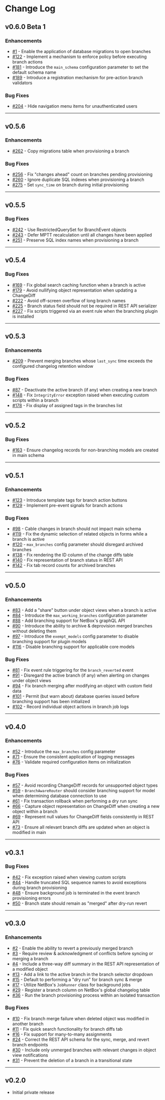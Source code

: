 # Change Log

## v0.6.0 Beta 1

### Enhancements

* [#1](https://github.com/netboxlabs/netbox-branching/issues/1) - Enable the application of database migrations to open branches
* [#122](https://github.com/netboxlabs/netbox-branching/issues/122) - Implement a mechanism to enforce policy before executing branch actions
* [#181](https://github.com/netboxlabs/netbox-branching/issues/181) - Introduce the `main_schema` configuration parameter to set the default schema name
* [#189](https://github.com/netboxlabs/netbox-branching/issues/189) - Introduce a registration mechanism for pre-action branch validators

### Bug Fixes

* [#204](https://github.com/netboxlabs/netbox-branching/issues/204) - Hide navigation menu items for unauthenticated users

---

## v0.5.6

### Enhancements

* [#262](https://github.com/netboxlabs/netbox-branching/issues/262) - Copy migrations table when provisioning a branch

### Bug Fixes

* [#256](https://github.com/netboxlabs/netbox-branching/issues/256) - Fix "changes ahead" count on branches pending provisioning
* [#260](https://github.com/netboxlabs/netbox-branching/issues/260) - Ignore duplicate SQL indexes when provisioning a branch
* [#275](https://github.com/netboxlabs/netbox-branching/issues/275) - Set `sync_time` on branch during initial provisioning

---

## v0.5.5

### Bug Fixes

* [#242](https://github.com/netboxlabs/netbox-branching/issues/242) - Use RestrictedQuerySet for BranchEvent objects
* [#243](https://github.com/netboxlabs/netbox-branching/issues/243) - Defer MPTT recalculation until all changes have been applied
* [#251](https://github.com/netboxlabs/netbox-branching/issues/251) - Preserve SQL index names when provisioning a branch

---

## v0.5.4

### Bug Fixes

* [#169](https://github.com/netboxlabs/netbox-branching/issues/169) - Fix global search caching function when a branch is active
* [#179](https://github.com/netboxlabs/netbox-branching/issues/179) - Avoid nullifying object representation when updating a ChangeDiff
* [#222](https://github.com/netboxlabs/netbox-branching/issues/222) - Avoid off-screen overflow of long branch names
* [#225](https://github.com/netboxlabs/netbox-branching/issues/225) - Branch status field should not be required in REST API serializer
* [#227](https://github.com/netboxlabs/netbox-branching/issues/227) - Fix scripts triggered via an event rule when the branching plugin is installed

---

## v0.5.3

### Enhancements

* [#209](https://github.com/netboxlabs/netbox-branching/issues/209) - Prevent merging branches whose `last_sync` time exceeds the configured changelog retention window

### Bug Fixes

* [#87](https://github.com/netboxlabs/netbox-branching/issues/87) - Deactivate the active branch (if any) when creating a new branch
* [#148](https://github.com/netboxlabs/netbox-branching/issues/148) - Fix `IntegrityError` exception raised when executing custom scripts within a branch
* [#178](https://github.com/netboxlabs/netbox-branching/issues/178) - Fix display of assigned tags in the branches list

---

## v0.5.2

### Bug Fixes

* [#163](https://github.com/netboxlabs/netbox-branching/issues/163) - Ensure changelog records for non-branching models are created in main schema

---

## v0.5.1

### Enhancements

* [#123](https://github.com/netboxlabs/netbox-branching/issues/123) - Introduce template tags for branch action buttons
* [#129](https://github.com/netboxlabs/netbox-branching/issues/129) - Implement pre-event signals for branch actions

### Bug Fixes

* [#98](https://github.com/netboxlabs/netbox-branching/issues/98) - Cable changes in branch should not impact main schema
* [#119](https://github.com/netboxlabs/netbox-branching/issues/119) - Fix the dynamic selection of related objects in forms while a branch is active
* [#120](https://github.com/netboxlabs/netbox-branching/issues/120) - `max_branches` config parameter should disregard archived branches
* [#138](https://github.com/netboxlabs/netbox-branching/issues/138) - Fix rendering the ID column of the change diffs table
* [#140](https://github.com/netboxlabs/netbox-branching/issues/140) - Fix representation of branch status in REST API
* [#142](https://github.com/netboxlabs/netbox-branching/issues/142) - Fix tab record counts for archived branches

---

## v0.5.0

### Enhancements

* [#83](https://github.com/netboxlabs/netbox-branching/issues/83) - Add a "share" button under object views when a branch is active
* [#84](https://github.com/netboxlabs/netbox-branching/issues/84) - Introduce the `max_working_branches` configuration parameter
* [#88](https://github.com/netboxlabs/netbox-branching/issues/88) - Add branching support for NetBox's graphQL API
* [#90](https://github.com/netboxlabs/netbox-branching/issues/90) - Introduce the ability to archive & deprovision merged branches without deleting them
* [#97](https://github.com/netboxlabs/netbox-branching/issues/97) - Introduce the `exempt_models` config parameter to disable branching support for plugin models
* [#116](https://github.com/netboxlabs/netbox-branching/issues/116) - Disable branching support for applicable core models

### Bug Fixes

* [#81](https://github.com/netboxlabs/netbox-branching/issues/81) - Fix event rule triggering for the `branch_reverted` event
* [#91](https://github.com/netboxlabs/netbox-branching/issues/91) - Disregard the active branch (if any) when alerting on changes under object views
* [#94](https://github.com/netboxlabs/netbox-branching/issues/94) - Fix branch merging after modifying an object with custom field data
* [#101](https://github.com/netboxlabs/netbox-branching/issues/101) - Permit (but warn about) database queries issued before branching support has been initialized
* [#102](https://github.com/netboxlabs/netbox-branching/issues/102) - Record individual object actions in branch job logs

---

## v0.4.0

### Enhancements

* [#52](https://github.com/netboxlabs/netbox-branching/issues/52) - Introduce the `max_branches` config parameter
* [#71](https://github.com/netboxlabs/netbox-branching/issues/71) - Ensure the consistent application of logging messages
* [#76](https://github.com/netboxlabs/netbox-branching/issues/76) - Validate required configuration items on initialization

### Bug Fixes

* [#57](https://github.com/netboxlabs/netbox-branching/issues/57) - Avoid recording ChangeDiff records for unsupported object types
* [#59](https://github.com/netboxlabs/netbox-branching/issues/59) - `BranchAwareRouter` should consider branching support for model when determining database connection to use
* [#61](https://github.com/netboxlabs/netbox-branching/issues/61) - Fix transaction rollback when performing a dry run sync
* [#66](https://github.com/netboxlabs/netbox-branching/issues/66) - Capture object representation on ChangeDiff when creating a new object within a branch
* [#69](https://github.com/netboxlabs/netbox-branching/issues/69) - Represent null values for ChangeDiff fields consistently in REST API
* [#73](https://github.com/netboxlabs/netbox-branching/issues/73) - Ensure all relevant branch diffs are updated when an object is modified in main

---

## v0.3.1

### Bug Fixes

* [#42](https://github.com/netboxlabs/netbox-branching/issues/42) - Fix exception raised when viewing custom scripts
* [#44](https://github.com/netboxlabs/netbox-branching/issues/44) - Handle truncated SQL sequence names to avoid exceptions during branch provisioning
* [#48](https://github.com/netboxlabs/netbox-branching/issues/48) - Ensure background job is terminated in the event branch provisioning errors
* [#50](https://github.com/netboxlabs/netbox-branching/issues/50) - Branch state should remain as "merged" after dry-run revert

---

## v0.3.0

### Enhancements

* [#2](https://github.com/netboxlabs/netbox-branching/issues/2) - Enable the ability to revert a previously merged branch
* [#3](https://github.com/netboxlabs/netbox-branching/issues/3) - Require review & acknowledgment of conflicts before syncing or merging a branch
* [#4](https://github.com/netboxlabs/netbox-branching/issues/4) - Include a three-way diff summary in the REST API representation of a modified object
* [#13](https://github.com/netboxlabs/netbox-branching/issues/13) - Add a link to the active branch in the branch selector dropdown
* [#15](https://github.com/netboxlabs/netbox-branching/issues/15) - Default to performing a "dry run" for branch sync & merge
* [#17](https://github.com/netboxlabs/netbox-branching/issues/17) - Utilize NetBox's `JobRunner` class for background jobs
* [#29](https://github.com/netboxlabs/netbox-branching/issues/29) - Register a branch column on NetBox's global changelog table
* [#36](https://github.com/netboxlabs/netbox-branching/issues/36) - Run the branch provisioning process within an isolated transaction

### Bug Fixes

* [#10](https://github.com/netboxlabs/netbox-branching/issues/10) - Fix branch merge failure when deleted object was modified in another branch
* [#11](https://github.com/netboxlabs/netbox-branching/issues/11) - Fix quick search functionality for branch diffs tab
* [#16](https://github.com/netboxlabs/netbox-branching/issues/16) - Fix support for many-to-many assignments
* [#24](https://github.com/netboxlabs/netbox-branching/issues/24) - Correct the REST API schema for the sync, merge, and revert branch endpoints
* [#30](https://github.com/netboxlabs/netbox-branching/issues/30) - Include only unmerged branches with relevant changes in object view notifications
* [#31](https://github.com/netboxlabs/netbox-branching/issues/31) - Prevent the deletion of a branch in a transitional state

---

## v0.2.0

* Initial private release
